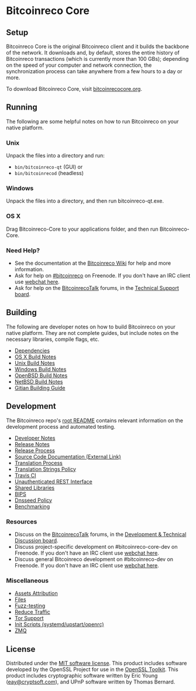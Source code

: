 Bitcoinreco Core
=============

Setup
---------------------
Bitcoinreco Core is the original Bitcoinreco client and it builds the backbone of the network. It downloads and, by default, stores the entire history of Bitcoinreco transactions (which is currently more than 100 GBs); depending on the speed of your computer and network connection, the synchronization process can take anywhere from a few hours to a day or more.

To download Bitcoinreco Core, visit [bitcoinrecocore.org](https://bitcoinrecocore.org/en/releases/).

Running
---------------------
The following are some helpful notes on how to run Bitcoinreco on your native platform.

### Unix

Unpack the files into a directory and run:

- `bin/bitcoinreco-qt` (GUI) or
- `bin/bitcoinrecod` (headless)

### Windows

Unpack the files into a directory, and then run bitcoinreco-qt.exe.

### OS X

Drag Bitcoinreco-Core to your applications folder, and then run Bitcoinreco-Core.

### Need Help?

* See the documentation at the [Bitcoinreco Wiki](https://en.bitcoinreco.it/wiki/Main_Page)
for help and more information.
* Ask for help on [#bitcoinreco](http://webchat.freenode.net?channels=bitcoinreco) on Freenode. If you don't have an IRC client use [webchat here](http://webchat.freenode.net?channels=bitcoinreco).
* Ask for help on the [BitcoinrecoTalk](https://bitcoinrecotalk.org/) forums, in the [Technical Support board](https://bitcoinrecotalk.org/index.php?board=4.0).

Building
---------------------
The following are developer notes on how to build Bitcoinreco on your native platform. They are not complete guides, but include notes on the necessary libraries, compile flags, etc.

- [Dependencies](dependencies.md)
- [OS X Build Notes](build-osx.md)
- [Unix Build Notes](build-unix.md)
- [Windows Build Notes](build-windows.md)
- [OpenBSD Build Notes](build-openbsd.md)
- [NetBSD Build Notes](build-netbsd.md)
- [Gitian Building Guide](gitian-building.md)

Development
---------------------
The Bitcoinreco repo's [root README](/README.md) contains relevant information on the development process and automated testing.

- [Developer Notes](developer-notes.md)
- [Release Notes](release-notes.md)
- [Release Process](release-process.md)
- [Source Code Documentation (External Link)](https://dev.visucore.com/bitcoinreco/doxygen/)
- [Translation Process](translation_process.md)
- [Translation Strings Policy](translation_strings_policy.md)
- [Travis CI](travis-ci.md)
- [Unauthenticated REST Interface](REST-interface.md)
- [Shared Libraries](shared-libraries.md)
- [BIPS](bips.md)
- [Dnsseed Policy](dnsseed-policy.md)
- [Benchmarking](benchmarking.md)

### Resources
* Discuss on the [BitcoinrecoTalk](https://bitcoinrecotalk.org/) forums, in the [Development & Technical Discussion board](https://bitcoinrecotalk.org/index.php?board=6.0).
* Discuss project-specific development on #bitcoinreco-core-dev on Freenode. If you don't have an IRC client use [webchat here](http://webchat.freenode.net/?channels=bitcoinreco-core-dev).
* Discuss general Bitcoinreco development on #bitcoinreco-dev on Freenode. If you don't have an IRC client use [webchat here](http://webchat.freenode.net/?channels=bitcoinreco-dev).

### Miscellaneous
- [Assets Attribution](assets-attribution.md)
- [Files](files.md)
- [Fuzz-testing](fuzzing.md)
- [Reduce Traffic](reduce-traffic.md)
- [Tor Support](tor.md)
- [Init Scripts (systemd/upstart/openrc)](init.md)
- [ZMQ](zmq.md)

License
---------------------
Distributed under the [MIT software license](/COPYING).
This product includes software developed by the OpenSSL Project for use in the [OpenSSL Toolkit](https://www.openssl.org/). This product includes
cryptographic software written by Eric Young ([eay@cryptsoft.com](mailto:eay@cryptsoft.com)), and UPnP software written by Thomas Bernard.
